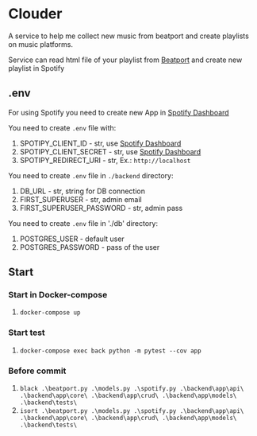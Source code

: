 # Clouder
A service to help me collect new music from beatport and create playlists on music platforms.

Service can read html file of your playlist from [Beatport](https://www.beatport.com/library/playlists) and create new playlist in Spotify

## .env
For using Spotify you need to create new App in [Spotify Dashboard](https://developer.spotify.com/dashboard/applications)

You need to create `.env` file with:
1. SPOTIPY_CLIENT_ID - str, use [Spotify Dashboard](https://developer.spotify.com/dashboard/applications)
2. SPOTIPY_CLIENT_SECRET - str, use [Spotify Dashboard](https://developer.spotify.com/dashboard/applications)
3. SPOTIPY_REDIRECT_URI - str, Ex.: `http://localhost`

You need to create `.env` file in `./backend` directory:
1. DB_URL - str, string for DB connection
2. FIRST_SUPERUSER - str, admin email
3. FIRST_SUPERUSER_PASSWORD - str, admin pass

You need to create `.env` file in './db' directory:
1. POSTGRES_USER - default user
2. POSTGRES_PASSWORD - pass of the user

## Start
### Start in Docker-compose
1. `docker-compose up`

### Start test
1. `docker-compose exec back python -m pytest --cov app`

### Before commit
1. `black .\beatport.py .\models.py .\spotify.py .\backend\app\api\ .\backend\app\core\ .\backend\app\crud\ .\backend\app\models\ .\backend\tests\`
2. `isort .\beatport.py .\models.py .\spotify.py .\backend\app\api\ .\backend\app\core\ .\backend\app\crud\ .\backend\app\models\ .\backend\tests\`